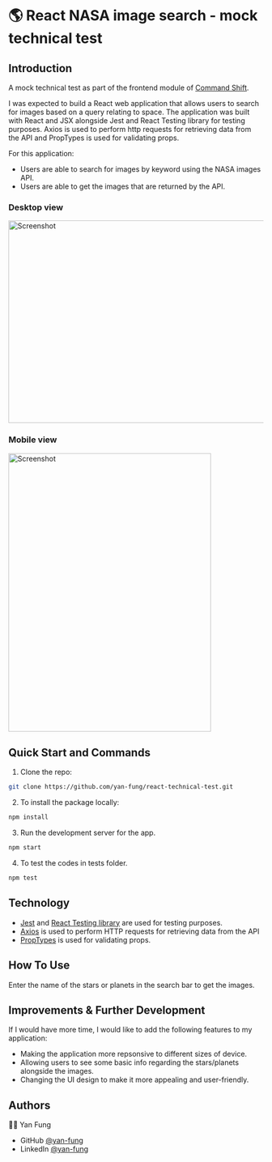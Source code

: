 # 🌎 React NASA image search - mock technical test

## Introduction 
A mock technical test as part of the frontend module of [Command Shift](https://www.commandshift.co/).  

I was expected to build a React web application that allows users to search for images based on a query relating to space. The application was built with React and JSX alongside Jest and React Testing library for testing purposes. Axios is used to perform http requests for retrieving data from the API and PropTypes is used for validating props.

For this application:
- Users are able to search for images by keyword using the NASA images API.
- Users are able to get the images that are returned by the API.

### Desktop view
<img width="700" height="400" alt="Screenshot" src="https://user-images.githubusercontent.com/106375522/216602265-b19481fb-0886-4acf-8db0-33897bb1ca9d.png">

### Mobile view
<img width="400" height="550" alt="Screenshot" src="https://user-images.githubusercontent.com/106375522/216602276-7ff7d5bd-46f6-467f-a505-e1dd890ae1a7.png">

## Quick Start and Commands

1. Clone the repo:

```bash
git clone https://github.com/yan-fung/react-technical-test.git
```

2. To install the package locally:

```bash
npm install
```

3. Run the development server for the app.

```bash
npm start
```

4. To test the codes in tests folder. 

```bash
npm test
```

## Technology
- [Jest](https://jestjs.io/docs/getting-started) and [React Testing library](https://testing-library.com/docs/react-testing-library/intro/) are used for testing purposes.
- [Axios](https://www.npmjs.com/package/axios) is used to perform HTTP requests for retrieving data from the API
- [PropTypes](https://www.npmjs.com/package/prop-types) is used for validating props.

## How To Use
Enter the name of the stars or planets in the search bar to get the images.

## Improvements & Further Development
If I would have more time, I would like to add the following features to my application:
- Making the application more repsonsive to different sizes of device.
- Allowing users to see some basic info regarding the stars/planets alongside the images.
- Changing the UI design to make it more appealing and user-friendly. 

## Authors
🧑‍🚀 Yan Fung
- GitHub [@yan-fung](https://github.com/yan-fung)
- LinkedIn [@yan-fung](https://www.linkedin.com/in/yan-fung-4082401a4/)
